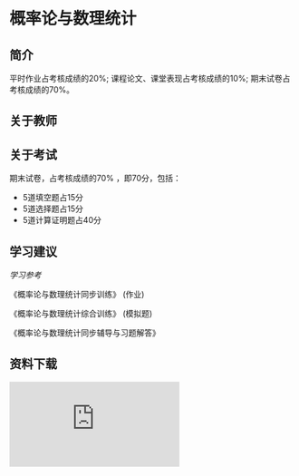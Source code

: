 
# 概率论与数理统计

## 简介

平时作业占考核成绩的20%; 课程论文、课堂表现占考核成绩的10%; 期末试卷占考核成绩的70%。

## 关于教师

## 关于考试
期末试卷，占考核成绩的70% ，即70分，包括：

* 5道填空题占15分
* 5道选择题占15分
* 5道计算证明题占40分

## 学习建议

*学习参考*

《概率论与数理统计同步训练》 (作业)

《概率论与数理统计综合训练》 (模拟题)

《概率论与数理统计同步辅导与习题解答》

## 资料下载

![](https://gh.hitcs.cc/https://raw.githubusercontent.com/HIT-OpenCS/CS_Courses/main/公共课程/概率论与数理统计/file.md ":include")
